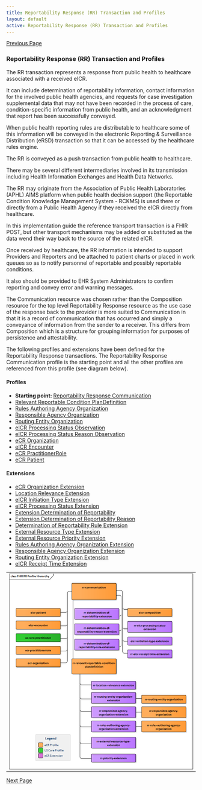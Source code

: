 ```yaml
---
title: Reportability Response (RR) Transaction and Profiles
layout: default
active: Reportability Response (RR) Transaction and Profiles
---
```


[Previous Page](Electronic_Initial_Case_Report_(eICR)_Transaction_and_Profiles.html)

### Reportability Response (RR) Transaction and Profiles

The RR transaction represents a response from public health to healthcare associated with a received eICR.

It can include determination of reportability information, contact information for the involved public health agencies, and requests for case investigation supplemental data that may not have been recorded in the process of care, condition-specific information from public health, and an acknowledgment that report has been successfully conveyed. 

When public health reporting rules are distributable to healthcare some of this information will be conveyed in the electronic Reporting & Surveillance Distribution (eRSD) transaction so that it can be accessed by the healthcare rules engine.

The RR is conveyed as a push transaction from public health to healthcare.

There may be several different intermediaries involved in its transmission including Health Information Exchanges and Health Data Networks.

The RR may originate from the Association of Public Health Laboratories (APHL) AIMS platform when public health decision support (the Reportable Condition Knowledge Management System - RCKMS) is used there or directly from a Public Health Agency if they received the eICR directly from healthcare. 

In this implementation guide the reference transport transaction is a FHIR POST, but other transport mechanisms may be added or substituted as the data wend their way back to the source of the related eICR.

Once received by healthcare, the RR information is intended to support Providers and Reporters and be attached to patient charts or placed in work queues so as to notify personnel of reportable and possibly reportable conditions.

It also should be provided to EHR System Administrators to confirm reporting and convey error and warning messages.

The Communication resource was chosen rather than the Composition resource for the top level Reportability Response resource as the use case of the response back to the provider is more suited to Communication in that it is a record of communication that has occurred and simply a conveyance of information from the sender to a receiver. This differs from Composition which is a structure for grouping information for purposes of persistence and attestability.

The following profiles and extensions have been defined for the Reportability Response transactions. The Reportability Response Communication profile is the starting point and all the other profiles are referenced from this profile (see diagram below).

#### Profiles
<ul>
  <li><b>Starting point: </b><a href="StructureDefinition-rr-communication.html">Reportability Response Communication</a></li>
  <li><a href="StructureDefinition-rr-relevant-reportable-condition-plandefinition.html">Relevant Reportable Condition PlanDefinition</a></li>
  <li><a href="StructureDefinition-rr-rules-authoring-agency-organization.html">Rules Authoring Agency Organization</a></li>
  <li><a href="StructureDefinition-rr-responsible-agency-organization.html">Responsible Agency Organization</a></li>
  <li><a href="StructureDefinition-rr-routing-entity-organization.html">Routing Entity Organization</a></li>
  <li><a href="StructureDefinition-rr-eicr-processing-status-observation.html">eICR Processing Status Observation</a></li>
  <li><a href="StructureDefinition-rr-eicr-processing-status-reason-observation.html">eICR Processing Status Reason Observation</a></li>
  <li><a href="StructureDefinition-ecr-organization.html">eCR Organization</a></li>
  <li><a href="StructureDefinition-eicr-encounter.html">eICR Encounter</a></li>
  <li><a href="StructureDefinition-eicr-encounter.html">eCR PractitionerRole</a></li>
  <li><a href="StructureDefinition-eicr-encounter.html">eCR Patient</a></li>
</ul>

#### Extensions
<ul>
  <li><a href="StructureDefinition-ecr-organization-extension.html">eCR Organization Extension</a></li>
  <li><a href="StructureDefinition-rr-location-relevance-extension.html">Location Relevance Extension</a></li>
  <li><a href="StructureDefinition-eicr-initiation-type-extension.html">eICR Initiation Type Extension</a></li>
  <li><a href="StructureDefinition-rr-eicr-processing-status-extension.html">eICR Processing Status Extension</a></li>
  <li><a href="StructureDefinition-rr-determination-of-reportability-extension.html">Extension Determination of Reportability</a></li>
  <li><a href="StructureDefinition-rr-determination-of-reportability-reason-extension.html">Extension Determination of Reportability Reason</a></li>
  <li><a href="StructureDefinition-rr-determination-of-reportability-rule-extension.html">Determination of Reportability Rule Extension</a></li>
  <li><a href="StructureDefinition-rr-external-resource-type-extension.html">External Resource Type Extension</a></li>
  <li><a href="StructureDefinition-rr-priority-extension.html">External Resource Priority Extension</a></li>
  <li><a href="StructureDefinition-rr-rules-authoring-agency-organization-extension.html">Rules Authoring Agency Organization Extension</a></li>
  <li><a href="StructureDefinition-rr-responsible-agency-organization-extension.html">Responsible Agency Organization Extension</a></li>
  <li><a href="StructureDefinition-rr-routing-entity-organization-extension.html">Routing Entity Organization Extension</a></li>
  <li><a href="StructureDefinition-rr-eicr-receipt-time-extension.html">eICR Receipt Time Extension</a></li>
</ul>

<table><tr><td><img src="FHIR RR Profile Hierarchy.png" /></td></tr></table>

[Next Page](Electronic_Reporting_and_Surveillance_Distribution_(eRSD)_Transaction_and_Profiles.html)